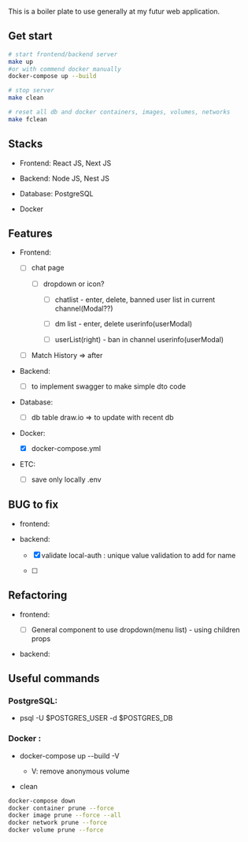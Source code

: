 This is a boiler plate to use generally at my futur web application.

## Get start

```bash
# start frontend/backend server
make up
#or with commend docker manually
docker-compose up --build

# stop server
make clean

# reset all db and docker containers, images, volumes, networks
make fclean
```

## Stacks

- Frontend: React JS, Next JS

- Backend: Node JS, Nest JS

- Database: PostgreSQL

- Docker

## Features

- Frontend:

  - [ ] chat page

    - [ ] dropdown or icon?

      - [ ] chatlist - enter, delete, banned user list in current channel(Modal??)

      - [ ] dm list - enter, delete userinfo(userModal)

      - [ ] userList(right) - ban in channel userinfo(userModal)

  - [ ] Match History => after

- Backend:

  - [ ] to implement swagger to make simple dto code

- Database:

  - [ ] db table draw.io => to update with recent db

- Docker:

  - [x] docker-compose.yml

- ETC:

  - [ ] save only locally .env

## BUG to fix

- frontend:

- backend:

  - [x] validate local-auth : unique value validation to add for name

  - [ ]

## Refactoring

- frontend:

  - [ ] General component to use dropdown(menu list) - using children props

- backend:

## Useful commands

### PostgreSQL:

- psql -U $POSTGRES_USER -d $POSTGRES_DB

### Docker :

- docker-compose up --build -V

  - V: remove anonymous volume

- clean

```bash
docker-compose down
docker container prune --force
docker image prune --force --all
docker network prune --force
docker volume prune --force
```
